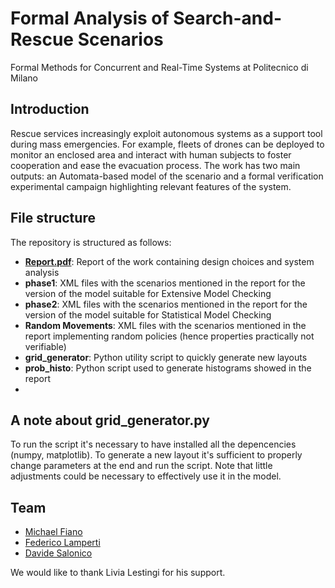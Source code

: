 # Formal Analysis of Search-and-Rescue Scenarios
Formal Methods for Concurrent and Real-Time Systems at Politecnico di Milano

## Introduction
Rescue services increasingly exploit autonomous systems as a support tool during mass emergencies. For example, fleets of drones can be deployed to monitor an enclosed area and interact with human subjects to foster cooperation and ease the evacuation process.
The work has two main outputs: an Automata-based model of the scenario and a formal verification experimental campaign highlighting relevant features of the system.

## File structure
The repository is structured as follows:
- **[Report.pdf](https://github.com/DavideSalonico/FormalMethodForRealTimeAndConcurrentSystems_Exam_AT_Polimi/main/Report.pdf)**: Report of the work containing design choices and system analysis
- **phase1**: XML files with the scenarios mentioned in the report for the version of the model suitable for Extensive Model Checking
- **phase2**: XML files with the scenarios mentioned in the report for the version of the model suitable for Statistical Model Checking
- **Random Movements**: XML files with the scenarios mentioned in the report implementing random policies (hence properties practically not verifiable)
- **grid_generator**: Python utility script to quickly generate new layouts
- **prob_histo**: Python script used to generate histograms showed in the report
-  
## A note about grid_generator.py
To run the script it's necessary to have installed all the depencencies (numpy, matplotlib).
To generate a new layout it's sufficient to properly change parameters at the end and run the script. Note that little adjustments could be necessary to effectively use it in the model.

## Team
- [Michael Fiano](https://github.com/MichaelFiano)
- [Federico Lamperti](https://github.com/FedeLampe11)
- [Davide Salonico](https://github.com/DavideSalonico)

We would like to thank Livia Lestingi for his support.
